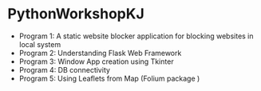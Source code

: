 # PythonWorkshopKJ

- Program 1: A static website blocker application for blocking websites in local system
- Program 2: Understanding Flask Web Framework
- Program 3: Window App creation using Tkinter
- Program 4: DB connectivity
- Program 5: Using Leaflets from Map (Folium package )
